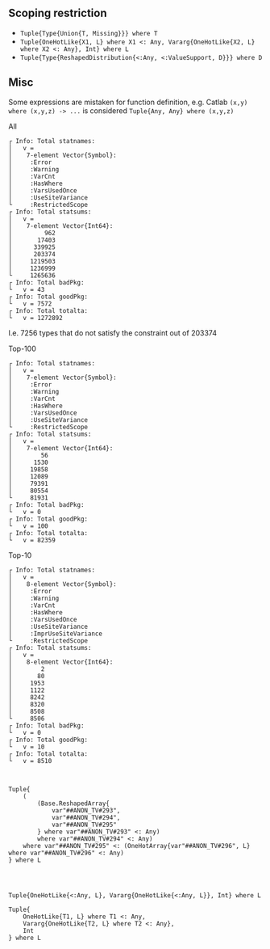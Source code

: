 
## Scoping restriction

- `Tuple{Type{Union{T, Missing}}} where T`
- `Tuple{OneHotLike{X1, L} where X1 <: Any, Vararg{OneHotLike{X2, L} where X2 <: Any}, Int} where L`
- `Tuple{Type{ReshapedDistribution{<:Any, <:ValueSupport, D}}} where D`


## Misc

Some expressions are mistaken for function definition, e.g. Catlab
`(x,y) where (x,y,z) -> ...` is considered `Tuple{Any, Any} where (x,y,z)`

All

```
┌ Info: Total statnames:
│   v =
│    7-element Vector{Symbol}:
│     :Error
│     :Warning
│     :VarCnt
│     :HasWhere
│     :VarsUsedOnce
│     :UseSiteVariance
└     :RestrictedScope
┌ Info: Total statsums:
│   v =
│    7-element Vector{Int64}:
│         962
│       17403
│      339925
│      203374
│     1219503
│     1236999
└     1265636
┌ Info: Total badPkg:
└   v = 43
┌ Info: Total goodPkg:
└   v = 7572
┌ Info: Total totalta:
└   v = 1272892
```

I.e. 7256 types that do not satisfy the constraint out of 203374


Top-100

```
┌ Info: Total statnames:
│   v =
│    7-element Vector{Symbol}:
│     :Error
│     :Warning
│     :VarCnt
│     :HasWhere
│     :VarsUsedOnce
│     :UseSiteVariance
└     :RestrictedScope
┌ Info: Total statsums:
│   v =
│    7-element Vector{Int64}:
│        56
│      1530
│     19858
│     12089
│     79391
│     80554
└     81931
┌ Info: Total badPkg:
└   v = 0
┌ Info: Total goodPkg:
└   v = 100
┌ Info: Total totalta:
└   v = 82359
```


Top-10

```
┌ Info: Total statnames:
│   v =
│    8-element Vector{Symbol}:
│     :Error
│     :Warning
│     :VarCnt
│     :HasWhere
│     :VarsUsedOnce
│     :UseSiteVariance
│     :ImprUseSiteVariance
└     :RestrictedScope
┌ Info: Total statsums:
│   v =
│    8-element Vector{Int64}:
│        2
│       80
│     1953
│     1122
│     8242
│     8320
│     8508
└     8506
┌ Info: Total badPkg:
└   v = 0
┌ Info: Total goodPkg:
└   v = 10
┌ Info: Total totalta:
└   v = 8510


```


```

Tuple{
    (
        (Base.ReshapedArray{
            var"##ANON_TV#293", 
            var"##ANON_TV#294", 
            var"##ANON_TV#295"
        } where var"##ANON_TV#293" <: Any) 
        where var"##ANON_TV#294" <: Any)
    where var"##ANON_TV#295" <: (OneHotArray{var"##ANON_TV#296", L} where var"##ANON_TV#296" <: Any)
} where L




Tuple{OneHotLike{<:Any, L}, Vararg{OneHotLike{<:Any, L}}, Int} where L

Tuple{
    OneHotLike{T1, L} where T1 <: Any, 
    Vararg{OneHotLike{T2, L} where T2 <: Any}, 
    Int
} where L


```